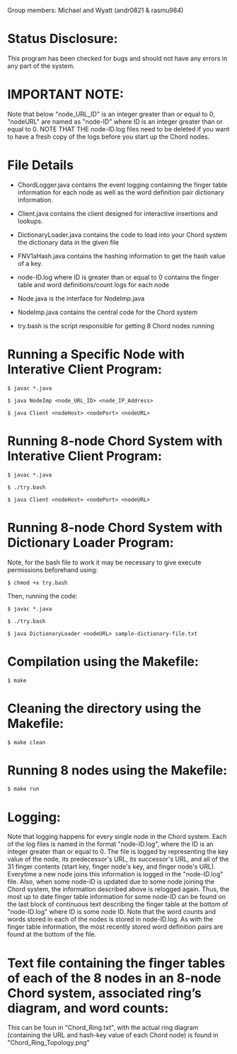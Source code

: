 Group members: Michael and Wyatt (andr0821 & rasmu984)

# Status Disclosure:
This program has been checked for bugs and should not have any errors in any part of the system. 

# IMPORTANT NOTE:
Note that below "node_URL_ID" is an integer greater than or equal to 0, "nodeURL" are named as "node-ID" where ID is an integer greater than or equal to 0. NOTE THAT THE node-ID.log files need to be deleted if you want to have a fresh copy of the logs before you start up the Chord nodes. 

# File Details
* ChordLogger.java contains the event logging containing the finger table information for each node as well as the word definition pair dictionary information.

* Client.java contains the client designed for interactive insertions and lookups.

* DictionaryLoader.java contains the code to load into your Chord system the dictionary data in the 
given file

* FNV1aHash.java contains the hashing information to get the hash value of a key.

* node-ID.log where ID is greater than or equal to 0 contains the finger table and word definitions/count logs for each node 

* Node.java is the interface for NodeImp.java

* NodeImp.java contains the central code for the Chord system

* try.bash is the script responsible for getting 8 Chord nodes running

# Running a Specific Node with Interative Client Program:
```
$ javac *.java

$ java NodeImp <node_URL_ID> <node_IP_Address>

$ java Client <nodeHost> <nodePort> <nodeURL>
```
# Running 8-node Chord System with Interative Client Program:
```
$ javac *.java

$ ./try.bash

$ java Client <nodeHost> <nodePort> <nodeURL>
```
# Running 8-node Chord System with Dictionary Loader Program:
Note, for the bash file to work it may be necessary to give execute permissions beforehand using:
```
$ chmod +x try.bash
```
Then, running the code:
```
$ javac *.java

$ ./try.bash

$ java DictionaryLoader <nodeURL> sample-dictionary-file.txt
```
# Compilation using the Makefile:
```
$ make
```
# Cleaning the directory using the Makefile:
```
$ make clean
```
# Running 8 nodes using the Makefile:
```
$ make run
```

# Logging:
Note that logging happens for every single node in the Chord system. Each of the log files is named in the format "node-ID.log", where the ID is an integer greater than or equal to 0. The file is logged by representing the key value of the node, its predecessor's URL, its successor's URL, and all of the 31 finger contents (start key, finger node's key, and finger node's URL). Everytime a new node joins this information is logged in the "node-ID.log" file. Also, when some node-ID is updated due to some node joining the Chord system, the information described above is relogged again. Thus, the most up to date finger table information for some node-ID can be found on the last block of continuous text describing the finger table at the bottom of "node-ID.log" where ID is some node ID. Note that the word counts and words stored in each of the nodes is stored in node-ID.log. As with the finger table information, the most recently stored word definition pairs are found at the bottom of the file.  

# Text file containing the finger tables of each of the 8 nodes in an 8-node Chord system, associated ring’s diagram, and word counts:
This can be foun in "Chord_Ring.txt", with the actual ring diagram (containing the URL and hash-key value of each Chord node) is found in "Chord_Ring_Topology.png"